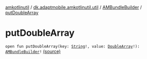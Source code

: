 [amkotlinutil](../../index.md) / [dk.adaptmobile.amkotlinutil.util](../index.md) / [AMBundleBuilder](index.md) / [putDoubleArray](./put-double-array.md)

# putDoubleArray

`open fun putDoubleArray(key: `[`String`](https://kotlinlang.org/api/latest/jvm/stdlib/kotlin/-string/index.html)`!, value: `[`DoubleArray`](https://kotlinlang.org/api/latest/jvm/stdlib/kotlin/-double-array/index.html)`!): `[`AMBundleBuilder`](index.md)`!` [(source)](https://github.com/adaptmobile-organization/amkotlinutil/tree/master/amkotlinutil/amkotlinutil/src/main/java/dk/adaptmobile/amkotlinutil/util/AMBundleBuilder.java#L38)